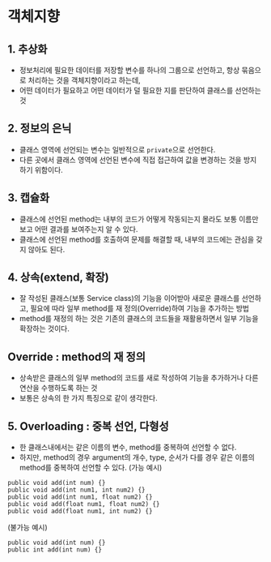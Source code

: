 # 객체지향

## 1. 추상화
* 정보처리에 필요한 데이터를 저장할 변수를 하나의 그룹으로 선언하고, 항상 묶음으로 처리하는 것을 객체지향이라고 하는데, 
* 어떤 데이터가 필요하고 어떤 데이터가 덜 필요한 지를 판단하여 클래스를 선언하는 것

## 2. 정보의 은닉
* 클래스 영역에 선언되는 변수는 일반적으로 ```private```으로 선언한다.
* 다른 곳에서 클래스 영역에 선언된 변수에 직접 접근하여 값을 변경하는 것을 방지하기 위함이다.

## 3. 캡슐화
* 클래스에 선언된 method는 내부의 코드가 어떻게 작동되는지 몰라도 보통 이름만 보고 어떤 결과를 보여주는지 알 수 있다.
* 클래스에 선언된 method를 호출하여 문제를 해결할 때, 내부의 코드에는 관심을 갖지 않아도 된다.

## 4. 상속(extend, 확장)
* 잘 작성된 클래스(보통 Service class)의 기능을 이어받아 새로운 클래스를 선언하고, 필요에 따라 일부 method를 재 정의(Override)하여 기능을 추가하는 방법
* method를 재정의 하는 것은 기존의 클래스의 코드들을 재활용하면서 일부 기능을 확장하는 것이다.

## Override : method의 재 정의
* 상속받은 클래스의 일부 method의 코드를 새로 작성하여 기능을 추가하거나 다른 연산을 수행하도록 하는 것
* 보통은 상속의 한 가지 특징으로 같이 생각한다.

## 5. Overloading : 중복 선언, 다형성
* 한 클래스내에서는 같은 이름의 변수, method를 중복하여 선언할 수 없다.
* 하지만, method의 경우 argument의 개수, type, 순서가 다를 경우 같은 이름의 method를 중복하여 선언할 수 있다. 
   (가능 예시)
``` 
public void add(int num) {}
public void add(int num1, int num2) {}
public void add(int num1, float num2) {}
public void add(float num1, float num2) {}
public void add(float num1, int num2) {}
```
   (불가능 예시)
```
public void add(int num) {}
public int add(int num) {}
```
